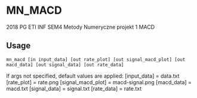 # MN_MACD
2018 PG ETI INF SEM4 Metody Numeryczne projekt 1 MACD
## Usage
```
mn_macd [in input_data] [out rate_plot] [out signal_macd_plot] [out macd_data] [out signal_data] [out rate_data]
```
If args not specified, default values are applied:
    [input_data] = data.txt
    [rate_plot] = rate.png
    [signal_macd_plot] = macd-signal.png
    [macd_data] = macd.txt
    [signal_data] = signal.txt
    [rate_data] = rate.txt
